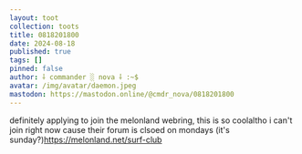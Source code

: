 ```yaml
---
layout: toot
collection: toots
title: 0818201800
date: 2024-08-18
published: true
tags: []
pinned: false
author: ⸸ commander ░ nova ⸸ :~$
avatar: /img/avatar/daemon.jpeg
mastodon: https://mastodon.online/@cmdr_nova/0818201800
---
```


definitely applying to join the melonland webring, this is so coolaltho i can't join right now cause their forum is clsoed on mondays (it's sunday?)https://melonland.net/surf-club
